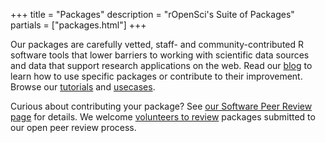 +++
title = "Packages"
description = "rOpenSci's Suite of Packages"
partials = ["packages.html"]
+++

Our packages are carefully vetted, staff- and community-contributed R software tools that lower barriers to working with scientific data sources and data that support research applications on the web. Read our [blog](/blog/) to learn how to use specific packages or contribute to their improvement. Browse our [tutorials](/tutorials/) and [usecases](/usecases/).

Curious about contributing your package? See [our Software Peer Review page](/software-review/) for details. We welcome [volunteers to review](https://ropensci.github.io/dev_guide/onboardingintro.html#whyreview) packages submitted to our open peer review process.
